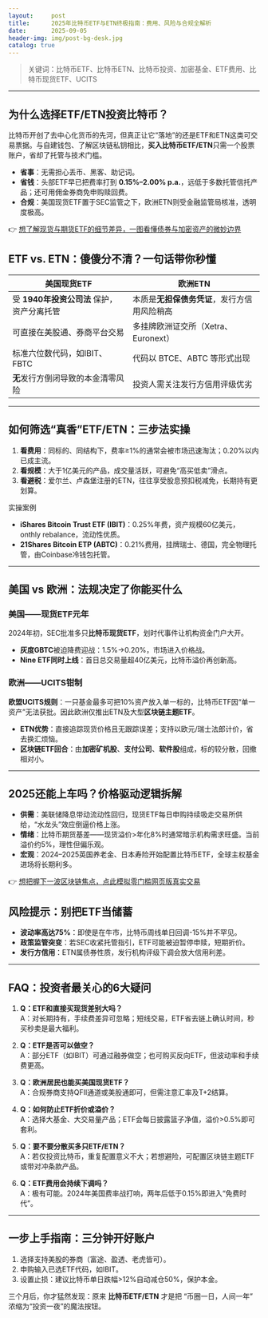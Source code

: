 ```yaml
---
layout:     post
title:      2025年比特币ETF与ETN终极指南：费用、风险与合规全解析
date:       2025-09-05
header-img: img/post-bg-desk.jpg
catalog: true
---
```


> 关键词：比特币ETF、比特币ETN、比特币投资、加密基金、ETF费用、比特币现货ETF、UCITS

---

## 为什么选择ETF/ETN投资比特币？
比特币开创了去中心化货币的先河，但真正让它“落地”的还是ETF和ETN这类可交易票据。与自建钱包、了解区块链私钥相比，**买入比特币ETF/ETN**只需一个股票账户，省却了托管与技术门槛。  
- **省事**：无需担心丢币、黑客、助记词。  
- **省钱**：头部ETF早已把费率打到 **0.15%–2.00% p.a.**，远低于多数托管信托产品；还可用佣金券商免申购赎回费。  
- **合规**：美国现货ETF置于SEC监管之下，欧洲ETN则受金融监管局核准，透明度极高。  

👉 [想了解现货与期货ETF的细节差异，一图看懂债券与加密资产的微妙边界](https://okxdog.com/)

## ETF vs. ETN：傻傻分不清？一句话带你秒懂
| 美国现货ETF | 欧洲ETN |
| --- | --- |
| 受 **1940年投资公司法** 保护，资产分离托管 | 本质是**无担保债务凭证**，发行方信用风险稍高 |
| 可直接在美股通、券商平台交易 | 多挂牌欧洲证交所（Xetra、Euronext） |
| 标准六位数代码，如IBIT、FBTC | 代码以 BTCE、ABTC 等形式出现 |
| **无**发行方倒闭导致的本金清零风险 | 投资人需关注发行方信用评级优劣 |

---

## 如何筛选“真香”ETF/ETN：三步法实操
1. **看费用**：同标的、同结构下，费率≥1%的通常会被市场迅速淘汰；0.20%以内已成主流。  
2. **看规模**：大于1亿美元的产品，成交量活跃，可避免“高买低卖”滑点。  
3. **看避税**：爱尔兰、卢森堡注册的ETN，往往享受股息预扣税减免，长期持有更划算。  

实操案例  
- **iShares Bitcoin Trust ETF (IBIT)**：0.25%年费，资产规模60亿美元，onthly rebalance，流动性优质。  
- **21Shares Bitcoin ETP (ABTC)**：0.21%费用，挂牌瑞士、德国，完全物理托管，由Coinbase冷钱包托管。  

---

## 美国 vs 欧洲：法规决定了你能买什么
### 美国——现货ETF元年
2024年初，SEC批准多只**比特币现货ETF**，划时代事件让机构资金门户大开。  
- **灰度GBTC**被迫降费迎战：1.5%→0.20%，市场进入价格战。  
- **Nine ETF同时上线**：首日总交易量超40亿美元，比特币溢价再创新高。  

### 欧洲——UCITS钳制
**欧盟UCITS规则**：一只基金最多可把10%资产放入单一标的，比特币ETF因“单一资产”无法获批。因此欧洲仅推出ETN及大型**区块链主题ETF**。  
- **ETN优势**：直接追踪现货价格且无跟踪误差；支持以欧元/瑞士法郎计价，省去换汇烦恼。  
- **区块链ETF回合**：由**加密矿机股**、**支付公司**、**软件股**组成，标的较分散，回撤相对小。  

---

## 2025还能上车吗？价格驱动逻辑拆解
- **供需**：美联储降息带动流动性回归，现货ETF每日申购持续吸走交易所供给，“水龙头”效应倒逼价格上涨。  
- **情绪**：比特币期货基差——现货溢价>年化8%时通常暗示机构需求旺盛。当前溢价约5%，理性但偏乐观。  
- **宏观**：2024–2025英国养老金、日本寿险开始配置比特币ETF，全球主权基金进场将长期利多。  

👉 [想把握下一波区块链焦点，点此模拟零门槛网页版真实交易](https://okxdog.com/)

## 风险提示：别把ETF当储蓄
- **波动率高达75%**：即使是在牛市，比特币周线单日回调-15%并不罕见。  
- **政策监管突变**：若SEC收紧托管指引，ETF可能被迫暂停申赎，短期折价。  
- **发行方信用**：ETN属债券性质，发行机构评级下调会放大信用利差。  

---

## FAQ：投资者最关心的6大疑问
1. **Q：ETF和直接买现货差别大吗？**  
   A：对长期持有，手续费差异可忽略；短线交易，ETF省去链上确认时间，秒买秒卖是最大福利。  

2. **Q：ETF是否可以做空？**  
   A：部分ETF（如IBIT）可通过融券做空；也可购买反向ETF，但波动率和手续费更高。  

3. **Q：欧洲居民也能买美国现货ETF？**  
   A：合规券商支持QFII通道或美股通即可，但需注意汇率及T+2结算。  

4. **Q：如何防止ETF折价或溢价？**  
   A：选择大基金、大交易量产品；ETF会每日披露篮子净值，溢价>0.5%即可套利。  

5. **Q：要不要分散买多只ETF/ETN？**  
   A：若仅投资比特币，重复配置意义不大；若想避险，可配置区块链主题ETF或带对冲条款产品。  

6. **Q：ETF费用会持续下调吗？**  
   A：极有可能。2024年美国费率战打响，两年后低于0.15%即进入“免费时代”。  

---

## 一步上手指南：三分钟开好账户
1. 选择支持美股的券商（富途、盈透、老虎皆可）。  
2. 申购输入已选ETF代码，如IBIT。  
3. 设置止损：建议比特币单日跌幅>12%自动减仓50%，保护本金。  

三个月后，你才猛然发现：原来 **比特币ETF/ETN** 才是把 “币圈一日，人间一年” 浓缩为“投资一夜”的魔法按钮。